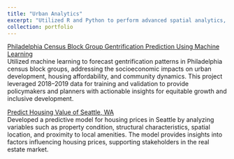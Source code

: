 ```yaml
---
title: "Urban Analytics"
excerpt: "Utilized R and Python to perform advanced spatial analytics, providing insights into urban patterns and supporting city decision-making processes. Projects included analyzing police patrolling strategies, housing price trends, drunk driving incidents, and other critical urban issues. <br/><img src='/images/AnalyticsProfile.png' style='width: 800px; height: 400px;'>"
collection: portfolio
---
```


[Philadelphia Census Block Group Gentrification Prediction Using Machine Learning](../../files/PPA_PhillyGentrif.html "Philadelphia Census Block Group Gentrification Prediction Using Machine Learning")<br>
Utilized machine learning to forecast gentrification patterns in Philadelphia census block groups, addressing the socioeconomic impacts on urban development, housing affordability, and community dynamics. This project leveraged 2018–2019 data for training and validation to provide policymakers and planners with actionable insights for equitable growth and inclusive development.

[Predict Housing Value of Seattle, WA](../../files/PPA_PredictHHprice.html "Predict Housing Value of Seattle, WA")<br>
Developed a predictive model for housing prices in Seattle by analyzing variables such as property condition, structural characteristics, spatial location, and proximity to local amenities. The model provides insights into factors influencing housing prices, supporting stakeholders in the real estate market.